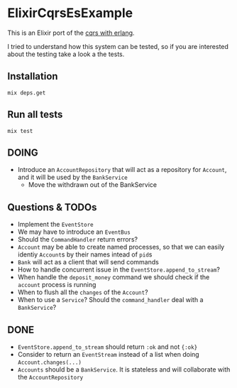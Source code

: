 # ElixirCqrsEsExample

This is an Elixir port of the [cqrs with erlang](https://github.com/bryanhunter/cqrs-with-erlang).

I tried to understand how this system can be tested, so if you are interested about the testing take a look a the tests.

## Installation

```
mix deps.get
```

## Run all tests

```
mix test
```

## DOING

- Introduce an `AccountRepository` that will act as a repository for `Account`, and it will be used by the `BankService`
  - Move the withdrawn out of the BankService

## Questions & TODOs

- Implement the `EventStore`
- We may have to introduce an `EventBus`
- Should the `CommandHandler` return errors?
- `Account` may be able to create named processes, so that we can easily identiy `Account`s by their names intead of `pid`s
- `Bank` will act as a client that will send commands
- How to handle concurrent issue in the `EventStore.append_to_stream`?
- When handle the `deposit_money` command we should check if the `account` process is running
- When to flush all the `changes` of the `Account`?
- When to use a `Service`? Should the `command_handler` deal with a `BankService`?

## DONE

- `EventStore.append_to_stream` should return `:ok` and not `{:ok}`
- Consider to return an `EventStream` instead of a list when doing `Account.changes(...)`
- `Accounts` should be a `BankService`. It is stateless and will collaborate with the `AccountRepository`
